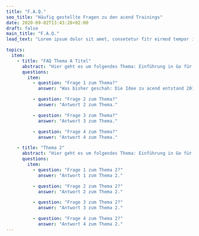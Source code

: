 ```yaml
---
title: "F.A.Q."
seo_title: "Häufig gestellte Fragen zu den acend Trainings"
date: 2020-09-02T13:43:28+02:00
draft: false
main_title: "F.A.Q."
lead_text: "Lorem ipsum dolor sit amet, consetetur fitr eirmod tempor invidunt ut labor."

topics:
  item:
    - title: "FAQ Thema A Titel"
      abstract: "Hier geht es um folgendes Thema: Einführung in Go für Software Entwickler, Architekten und DevOps Engineers."
      questions:
        item:
          - question: "Frage 1 zum Thema?"
            answer: "Was bisher geschah: Die Idee zu acend entstand 2019 an einem Samy Deluxe Konzert. Hier fassten einige der Gründer den ambitionierten Entschluss, IT-Schulungen zu revolutionieren. Gesagt, getan. Heute können wir dir lehrreiche, unterhaltsame und bereichernde Trainings anbieten, die dir als unvergessliches Erlebnis in Erinnerung bleiben!"

          - question: "Frage 2 zum Thema?"
            answer: "Antwort 2 zum Thema."

          - question: "Frage 3 zum Thema?"
            answer: "Antwort 3 zum Thema."

          - question: "Frage 4 zum Thema?"
            answer: "Antwort 4 zum Thema."

    - title: "Thema 2"
      abstract: "Hier geht es um folgendes Thema: Einführung in Go für Software Entwickler, Architekten und DevOps Engineers."
      questions:
        item:
          - question: "Frage 1 zum Thema 2?"
            answer: "Antwort 1 zum Thema 2."

          - question: "Frage 2 zum Thema 2?"
            answer: "Antwort 2 zum Thema 2."

          - question: "Frage 3 zum Thema 2?"
            answer: "Antwort 3 zum Thema 2."

          - question: "Frage 4 zum Thema 2?"
            answer: "Antwort 4 zum Thema 2."
---
```

